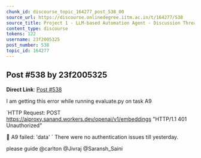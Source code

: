 ```yaml
---
chunk_id: discourse_topic_164277_post_538_00
source_url: https://discourse.onlinedegree.iitm.ac.in/t/164277/538
source_title: Project 1 - LLM-based Automation Agent - Discussion Thread [TDS Jan 2025]
content_type: discourse
tokens: 122
username: 23f2005325
post_number: 538
topic_id: 164277
---
```


## Post #538 by 23f2005325

**Direct Link**: [Post #538](https://discourse.onlinedegree.iitm.ac.in/t/164277/538)

I am getting this error while running evaluate.py on task A9

`HTTP Request: POST https://aiproxy.sanand.workers.dev/openai/v1/embeddings "HTTP/1.1 401 Unauthorized"

🔴 A9 failed: 'data'
`
There were no authentication issues till yesterday.

please guide @carlton @Jivraj @Saransh_Saini
